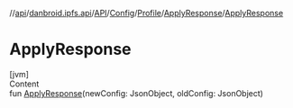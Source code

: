 //[api](../../../../../index.md)/[danbroid.ipfs.api](../../../../index.md)/[API](../../../index.md)/[Config](../../index.md)/[Profile](../index.md)/[ApplyResponse](index.md)/[ApplyResponse](-apply-response.md)



# ApplyResponse  
[jvm]  
Content  
fun [ApplyResponse](-apply-response.md)(newConfig: JsonObject, oldConfig: JsonObject)  



